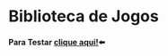 # Biblioteca de Jogos
#### Para Testar [clique aqui!](https://davimdolabella.github.io/react-biblioteca-de-jogos/)⬅️
